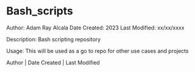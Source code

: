 # Bash_scripts

Author:         Adam Ray Alcala 
Date Created:   2023
Last Modified:  xx/xx/xxxx

Description:    Bash scripting repository

Usage:          This will be used as a go to repo for other use cases and projects

Author | Date Created | Last Modified
